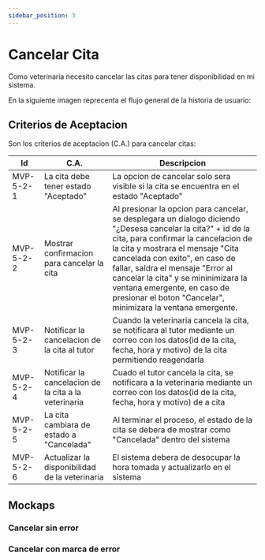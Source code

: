 ```yaml
---
sidebar_position: 3
---
```


# Cancelar Cita
Como veterinaria necesito cancelar las citas para tener disponibilidad en mi sistema.

En la siguiente imagen reprecenta el flujo general de la historia de usuario:
<!-- ![Task Flow de Gestionar citas](/img/gestionar_citas/agregar_cita/agregar_cita_diagrama.svg) -->

## Criterios de Aceptacion
Son los criterios de aceptacion (C.A.) para cancelar citas:

| Id | C.A. | Descripcion | 
|-------------------- | -------- | -------- | 
| MVP-5-2-1 | La cita debe tener estado "Aceptado" | La opcion de cancelar solo sera visible si la cita se encuentra en el estado "Aceptado" |
| MVP-5-2-2 | Mostrar confirmacion para cancelar la cita | Al presionar la opcion para cancelar, se desplegara un dialogo diciendo "¿Desesa cancelar la cita?" + id de la cita, para confirmar la cancelacion de la cita y mostrara el mensaje "Cita cancelada con exito", en caso de fallar, saldra el mensaje "Error al cancelar la cita" y se mininimizara la ventana emergente, en caso de presionar el boton "Cancelar", minimizara la ventana emergente. |
| MVP-5-2-3 | Notificar la cancelacion de la cita al tutor | Cuando la veterinaria cancela la cita, se notificara al tutor mediante un correo con los datos(id de la cita, fecha, hora y motivo) de la cita permitiendo reagendarla |
| MVP-5-2-4 | Notificar la cancelacion de la cita a la veterinaria | Cuado el tutor cancela la cita, se notificara a la veterinaria mediante un correo con los datos(id de la cita, fecha, hora y motivo) de a cita |
| MVP-5-2-5 | La cita cambiara de estado a "Cancelada" | Al terminar el proceso, el estado de la cita se debera de mostrar como "Cancelada" dentro del sistema |
| MVP-5-2-6 | Actualizar la disponibilidad de la veterinaria | El sistema debera de desocupar la hora tomada y actualizarlo en el sistema |


## Mockaps

### Cancelar sin error
<!-- ![Mockap de Gestionar citas general](/img/gestionar_citas/agregar_cita/agregar_cita_mockap.svg) -->

### Cancelar con marca de error
<!-- ![Mockap de Gestionar citas tabla](/img/gestionar_citas/agregar_cita/agregar_cita_error_mockap.svg) -->